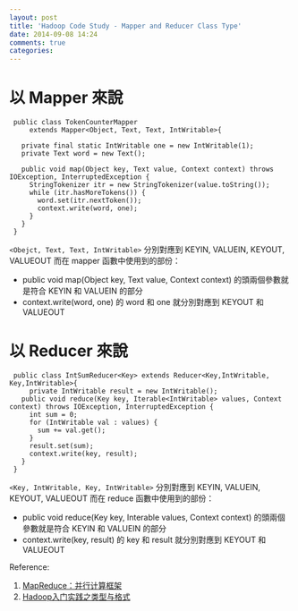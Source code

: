```yaml
---
layout: post
title: 'Hadoop Code Study - Mapper and Reducer Class Type'
date: 2014-09-08 14:24
comments: true
categories: 
---
```

以 Mapper 來說
===
``` 
 public class TokenCounterMapper 
     extends Mapper<Object, Text, Text, IntWritable>{
    
   private final static IntWritable one = new IntWritable(1);
   private Text word = new Text();
   
   public void map(Object key, Text value, Context context) throws IOException, InterruptedException {
     StringTokenizer itr = new StringTokenizer(value.toString());
     while (itr.hasMoreTokens()) {
       word.set(itr.nextToken());
       context.write(word, one);
     }
   }
 }
```
<!--more--> 
 `<Obejct, Text, Text, IntWritable>` 分別對應到 KEYIN, VALUEIN, KEYOUT, VALUEOUT
而在 mapper 函數中使用到的部份：
* public void map(Object key, Text value, Context context) 的頭兩個參數就是符合 KEYIN 和 VALUEIN 的部分
* context.write(word, one) 的 word 和 one 就分別對應到 KEYOUT 和 VALUEOUT

 

以 Reducer 來說
===
```
 public class IntSumReducer<Key> extends Reducer<Key,IntWritable, Key,IntWritable>{
	 private IntWritable result = new IntWritable();
   public void reduce(Key key, Iterable<IntWritable> values, Context context) throws IOException, InterruptedException {
     int sum = 0;
     for (IntWritable val : values) {
       sum += val.get();
     }
     result.set(sum);
     context.write(key, result);
   }
 }
``` 
`<Key, IntWritable, Key, IntWritable>` 分別對應到 KEYIN, VALUEIN, KEYOUT, VALUEOUT
而在 reduce 函數中使用到的部份：
* public void reduce(Key key, Interable<IntWritable> values, Context context) 的頭兩個參數就是符合 KEYIN 和 VALUEIN 的部分
* context.write(key, result) 的 key 和 result 就分別對應到 KEYOUT 和 VALUEOUT



Reference:
1. [MapReduce：并行计算框架](http://blog.csdn.net/jerome_s/article/details/26213099)
2. [Hadoop入门实践之类型与格式](http://blog.csdn.net/workformywork/article/details/14127823)
